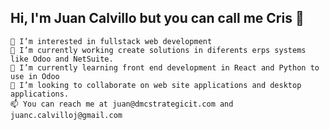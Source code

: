 ## Hi, I'm Juan Calvillo but you can call me Cris 👋

    👀 I’m interested in fullstack web development
    🔭 I’m currently working create solutions in diferents erps systems like Odoo and NetSuite.
    🌱 I’m currently learning front end development in React and Python to use in Odoo
    👯 I’m looking to collaborate on web site applications and desktop applications.
    📫 You can reach me at juan@dmcstrategicit.com and juanc.calvilloj@gmail.com
